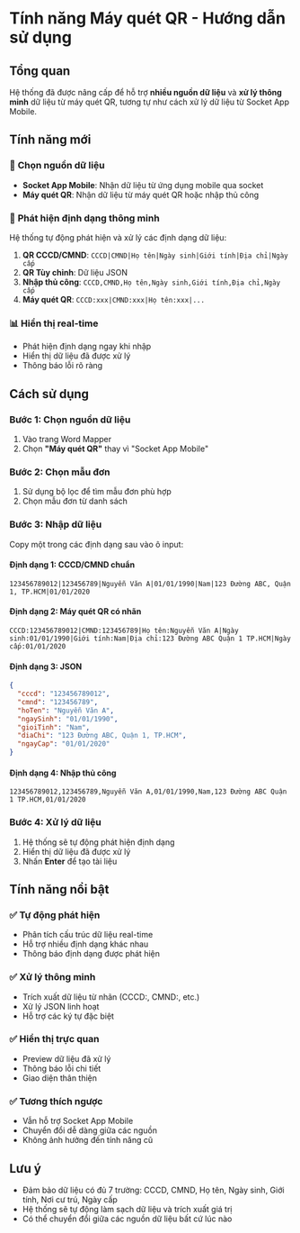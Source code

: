 # Tính năng Máy quét QR - Hướng dẫn sử dụng

## Tổng quan

Hệ thống đã được nâng cấp để hỗ trợ **nhiều nguồn dữ liệu** và **xử lý thông minh** dữ liệu từ máy quét QR, tương tự như cách xử lý dữ liệu từ Socket App Mobile.

## Tính năng mới

### 🎯 **Chọn nguồn dữ liệu**
- **Socket App Mobile**: Nhận dữ liệu từ ứng dụng mobile qua socket
- **Máy quét QR**: Nhận dữ liệu từ máy quét QR hoặc nhập thủ công

### 🧠 **Phát hiện định dạng thông minh**
Hệ thống tự động phát hiện và xử lý các định dạng dữ liệu:

1. **QR CCCD/CMND**: `CCCD|CMND|Họ tên|Ngày sinh|Giới tính|Địa chỉ|Ngày cấp`
2. **QR Tùy chỉnh**: Dữ liệu JSON
3. **Nhập thủ công**: `CCCD,CMND,Họ tên,Ngày sinh,Giới tính,Địa chỉ,Ngày cấp`
4. **Máy quét QR**: `CCCD:xxx|CMND:xxx|Họ tên:xxx|...`

### 📊 **Hiển thị real-time**
- Phát hiện định dạng ngay khi nhập
- Hiển thị dữ liệu đã được xử lý
- Thông báo lỗi rõ ràng

## Cách sử dụng

### Bước 1: Chọn nguồn dữ liệu
1. Vào trang Word Mapper
2. Chọn **"Máy quét QR"** thay vì "Socket App Mobile"

### Bước 2: Chọn mẫu đơn
1. Sử dụng bộ lọc để tìm mẫu đơn phù hợp
2. Chọn mẫu đơn từ danh sách

### Bước 3: Nhập dữ liệu
Copy một trong các định dạng sau vào ô input:

#### Định dạng 1: CCCD/CMND chuẩn
```
123456789012|123456789|Nguyễn Văn A|01/01/1990|Nam|123 Đường ABC, Quận 1, TP.HCM|01/01/2020
```

#### Định dạng 2: Máy quét QR có nhãn
```
CCCD:123456789012|CMND:123456789|Họ tên:Nguyễn Văn A|Ngày sinh:01/01/1990|Giới tính:Nam|Địa chỉ:123 Đường ABC Quận 1 TP.HCM|Ngày cấp:01/01/2020
```

#### Định dạng 3: JSON
```json
{
  "cccd": "123456789012",
  "cmnd": "123456789",
  "hoTen": "Nguyễn Văn A",
  "ngaySinh": "01/01/1990",
  "gioiTinh": "Nam",
  "diaChi": "123 Đường ABC, Quận 1, TP.HCM",
  "ngayCap": "01/01/2020"
}
```

#### Định dạng 4: Nhập thủ công
```
123456789012,123456789,Nguyễn Văn A,01/01/1990,Nam,123 Đường ABC Quận 1 TP.HCM,01/01/2020
```

### Bước 4: Xử lý dữ liệu
1. Hệ thống sẽ tự động phát hiện định dạng
2. Hiển thị dữ liệu đã được xử lý
3. Nhấn **Enter** để tạo tài liệu

## Tính năng nổi bật

### ✅ **Tự động phát hiện**
- Phân tích cấu trúc dữ liệu real-time
- Hỗ trợ nhiều định dạng khác nhau
- Thông báo định dạng được phát hiện

### ✅ **Xử lý thông minh**
- Trích xuất dữ liệu từ nhãn (CCCD:, CMND:, etc.)
- Xử lý JSON linh hoạt
- Hỗ trợ các ký tự đặc biệt

### ✅ **Hiển thị trực quan**
- Preview dữ liệu đã xử lý
- Thông báo lỗi chi tiết
- Giao diện thân thiện

### ✅ **Tương thích ngược**
- Vẫn hỗ trợ Socket App Mobile
- Chuyển đổi dễ dàng giữa các nguồn
- Không ảnh hưởng đến tính năng cũ

## Lưu ý

- Đảm bảo dữ liệu có đủ 7 trường: CCCD, CMND, Họ tên, Ngày sinh, Giới tính, Nơi cư trú, Ngày cấp
- Hệ thống sẽ tự động làm sạch dữ liệu và trích xuất giá trị
- Có thể chuyển đổi giữa các nguồn dữ liệu bất cứ lúc nào 